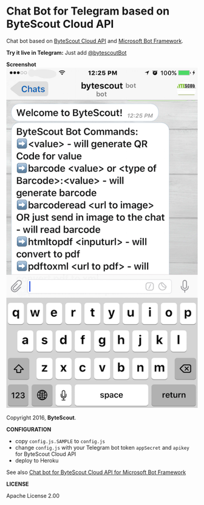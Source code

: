# Chat Bot for Telegram based on ByteScout Cloud API

Chat bot based on [ByteScout Cloud API](https://bytescout.com/products/developer/cloudapi/index.html) and [Microsoft Bot Framework](https://github.com/Microsoft/BotBuilder). 

**Try it live in Telegram:** Just add [@bytescoutBot](https://telegram.me/bytescoutbot)

**Screenshot**
![Screenshot of Bytescout Bot in Telegram](https://github.com/bytescout/Cloud-API-Chat-Bot-For-Telegram/blob/master/bytescoutbot-telegram-screenshot-iphone.png)

Copyright 2016, **ByteScout**. 


**CONFIGURATION**

- copy `config.js.SAMPLE` to `config.js`
- change `config.js` with your Telegram bot token `appSecret` and `apikey` for ByteScout Cloud API
- deploy to Heroku

See also [Chat bot for ByteScout Cloud API for Microsoft Bot Framework](https://github.com/bytescout/Cloud-API-Chat-Bot-For-Microsoft-Framework)

**LICENSE** 

Apache License 2.00
